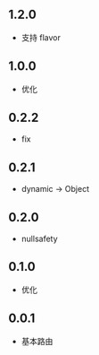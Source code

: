 ## 1.2.0

* 支持 flavor

## 1.0.0

* 优化

## 0.2.2

* fix

## 0.2.1

* dynamic -> Object

## 0.2.0

* nullsafety

## 0.1.0

* 优化

## 0.0.1

* 基本路由
